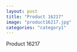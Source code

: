 ```yaml
---
layout: post
title: "Product 16217"
image: "product16217.jpg"
categories: "category1"
---
```

Product 16217
